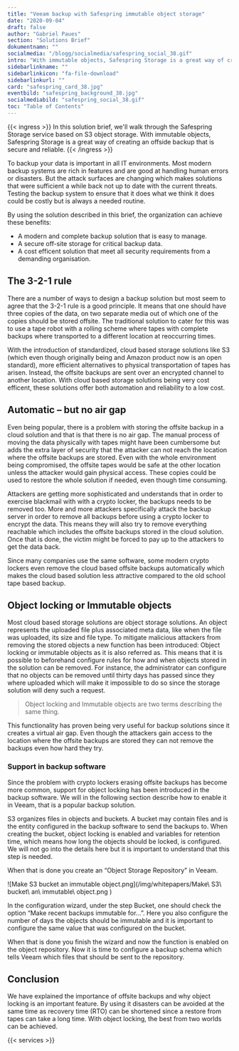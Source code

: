 ```yaml
---
title: "Veeam backup with Safespring immutable object storage"
date: "2020-09-04"
draft: false
author: "Gabriel Paues"
section: "Solutions Brief"
dokumentnamn: ""
socialmedia: "/blogg/socialmedia/safespring_social_38.gif"
intro: "With immutable objects, Safespring Storage is a great way of creating an offside backup that is secure and reliable."
sidebarlinkname: ""
sidebarlinkicon: "fa-file-download"
sidebarlinkurl: ""
card: "safespring_card_38.jpg"
eventbild: "safespring_background_38.jpg"
socialmediabild: "safespring_social_38.gif"
toc: "Table of Contents"
---
```



{{< ingress >}}
In this solution brief, we'll walk through the Safespring Storage service based on S3 object storage. With immutable objects, Safespring Storage is a great way of creating an offside backup that is secure and reliable.
{{< /ingress >}}

To backup your data is important in all IT environments. Most modern backup systems are rich in features and are good at handling human errors or disasters. But the attack surfaces are changing which makes solutions that were sufficient a while back not up to date with the current threats. Testing the backup system to ensure that it does what we think it does could be costly but is always a needed routine.

By using the solution described in this brief, the organization can achieve these benefits:

* A modern and complete backup solution that is easy to manage.
* A secure off-site storage for critical backup data.
* A cost efficent solution that meet all security requirements from a demanding organisation.

## The 3-2-1 rule

There are a number of ways to design a backup solution but most seem to agree that the 3-2-1 rule is a good principle. It means that one should have three copies of the data, on two separate media out of which one of the copies should be stored offsite. The traditional solution to cater for this was to use a tape robot with a rolling scheme where tapes with complete backups where transported to a different location at reoccurring times.

With the introduction of standardized, cloud based storage solutions like S3 (which even though originally being and Amazon product now is an open standard), more efficient alternatives to physical transportation of tapes has arisen. Instead, the offsite backups are sent over an encrypted channel to another location. With cloud based storage solutions being very cost efficent, these solutions offer both automation and reliability to a low cost.

## Automatic – but no air gap

Even being popular, there is a problem with storing the offsite backup in a cloud solution and that is that there is no air gap. The manual process of moving the data physically with tapes might have been cumbersome but adds the extra layer of security that the attacker can not reach the location where the offsite backups are stored. Even with the whole environment being compromised, the offsite tapes would be safe at the other location unless the attacker would gain physical access. These copies could be used to restore the whole solution if needed, even though time consuming.

Attackers are getting more sophisticated and understands that in order to exercise blackmail with with a crypto locker, the backups needs to be removed too. More and more attackers specifically attack the backup server in order to remove all backups before using a crypto locker to encrypt the data. This means they will also try to remove everything reachable which includes the offsite backups stored in the cloud solution. Once that is done, the victim might be forced to pay up to the attackers to get the data back.

Since many companies use the same software, some modern crypto lockers even remove the cloud based offsite backups automatically which makes the cloud based solution less attractive compared to the old school tape based backup.

## Object locking or Immutable objects

Most cloud based storage solutions are object storage solutions. An object represents the uploaded file plus associated meta data, like when the file was uploaded, its size and file type. To mitigate malicious attackers from removing the stored objects a new function has been introduced: Object locking or immutable objects as it is also referred as. This means that it is possible to beforehand configure rules for how and when objects stored in the solution can be removed. For instance, the administrator can configure that no objects can be removed until thirty days has passed since they where uploaded which will make it impossible to do so since the storage solution will deny such a request.

> Object locking and Immutable objects are two terms describing the same thing.

This functionality has proven being very useful for backup solutions since it creates a virtual air gap. Even though the attackers gain access to the location where the offsite backups are stored they can not remove the backups even how hard they try.

### Support in backup software

Since the problem with crypto lockers erasing offsite backups has become more common, support for object locking has been introduced in the backup software. We will in the following section describe how to enable it in Veeam, that is a popular backup solution.

S3 organizes files in objects and buckets. A bucket may contain files and is the entity configured in the backup software to send the backups to. When creating the bucket, object locking is enabled and variables for retention time, which means how long the objects should be locked, is configured. We will not go into the details here but it is important to understand that this step is needed.

When that is done you create an “Object Storage Repository” in Veeam.

![Make S3 bucket an immutable object.png](/img/whitepapers/Make\ S3\ bucket\ an\ immutable\ object.png )

In the configuration wizard, under the step Bucket, one should check the option “Make recent backups immutable for…”. Here you also configure the number of days the objects should be immutable and it is important to configure the same value that was configured on the bucket.

When that is done you finish the wizard and now the function is enabled on the object repository. Now it is time to configure a backup schema which tells Veeam which files that should be sent to the repository.

## Conclusion

We have explained the importance of offsite backups and why object locking is an important feature. By using it disasters can be avoided at the same time as recovery time (RTO) can be shortened since a restore from tapes can take a long time. With object locking, the best from two worlds can be achieved.

<div class="flexcontainer-shortcode" style="background: var(--text-color);">

{{< services >}}

</div>
